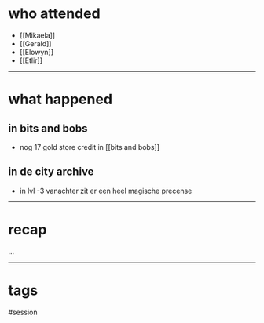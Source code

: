 # who attended

- [[Mikaela]]
- [[Gerald]]
- [[Elowyn]]
- [[Etlir]]

---
# what happened

## in bits and bobs
- nog 17 gold store credit in [[bits and bobs]] 

## in de city archive
- in lvl -3 vanachter zit er een heel magische precense

---
# recap

...

---
# tags

#session